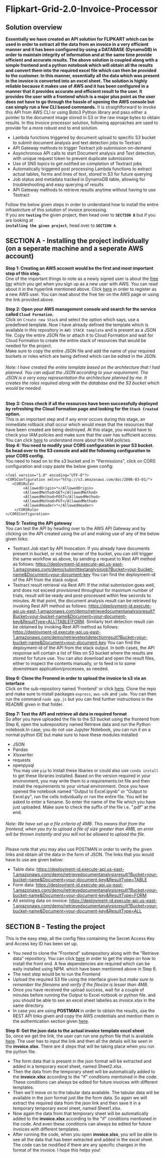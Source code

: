# Flipkart-Grid-2.0-Invoice-Processor
## Solution overview
**Essentially we have created an API solution for FLIPKART which can be used in order to extract all the data from an invoice in a very efficient manner and it has been configured by using a DATABASE (DynamoDB) in order to maintain integrity of information and at the same time provide efficient and accurate results. The above solution is coupled along with a simple frontend and a python notebook which will obtain all the results and convert them into the required excel file which can then be provided to the customer. In this manner, essentially all the data which was present in the invoice is converted into an excel sheet. The solution is highly reliable because it makes use of AWS and it has been configured in a manner that it provides accurate and efficient result to the user. It provides the user with a frontend which is a major plus point as the user does not have to go through the hassle of opening the AWS console but can simply run a few CLI based commands.** It is straightforward to invoke this API from AWS CLI or using Boto3 Python library and pass either a pointer to the document image stored in S3 or the raw image bytes to obtain results.
In this Invoice processor solution, following approaches are used to provide for a more robust end to end solution.<br>
- Lambda functions triggered by document upload to specific S3 bucket to submit document analysis and text detection jobs to Textract
- API Gateway methods to trigger Textract job submission on-demand
- Asynchronous API calls to start Document analysis and Text detection, with unique request token to prevent duplicate submissions
- Use of SNS topics to get notified on completion of Textract jobs
- Automatically triggered post processing Lambda functions to extract actual tables, forms and lines of text, stored in S3 for future querying
- Job status and metadata tracked in DynamoDB table, allowing for troubleshooting and easy querying of results
- API Gateway methods to retrieve results anytime without having to use Textract
  
Follow the below given steps in order to understand how to install the entire infrastrcture of this solution of invoice processing.<br>
If you are <strong>`testing`</strong> the given project, then head over to <strong>`SECTION B`</strong> but if you are looking at<br>
**`installing the given project`**, head over to **`SECTION A`**.<br>
## SECTION A - Installing the project individually (on a seperate machine and a seperate AWS account)<br>
**Step 1: Creating an AWS account would be the first and most important step of this step.**<br>
One of the important things to note as a newly signed user is about the <a href="https://aws.amazon.com/free">free tier</a> which you get when you sign up as a new user with AWS. You can read about it in the hyperlink mentioned above. Click <a href="https://aws.amazon.com/aispl/registration-confirmation">here</a> in order to register as a new AWS user. You can read about the free tier on the AWS page or using the link provided above.<br>

**Step 2: Open your AWS management console and search for the service called `Cloud Formation`.**<br> 
Click on `Create new Stack` and select the option which says, use a predefined template. Now I have already defined the template which is available in this repository in `AWS STACK template` and is present as a JSON file. Copy the entire JSON file or attach it to Cloud Formation and wait for Cloud Formation to create the entire stack of resources that would be needed for the project.<br>
Make sure to copy the entire JSON file and add the name of your required buckets or roles which are being defined which can be edited in the JSON.<br> 
###### Note: I have created the entire template based on the architecture that I had planned. You can adjust the JSON according to your requirement. The JSON is a very easy representation the architecture planned by me. It creates the roles required along with the database and the S3 bucket which would be needed. 
**Step 3: Cross check if all the resources have been successfully deployed by refreshing the Cloud Formation page and looking for the `Stack Created` option.**<br>
This is an important step and if any error occurs during this stage, an immediate rollback shall occur which would mean that the resources that have been created are being destroyed. At this stage, you would have to check your IAM policies and make sure that the user has sufficient access. You can click <a href="https://aws.amazon.com/iam/">here</a> to understand more about the IAM policies.<br>
**Step 4: You need to modify your CORS configuration in your S3 bucket. So head over to the S3 console and add the following configuration to your CORS config.**<br>
You need to head on to the s3 bucket and in "Permissions", click on CORS configuration and copy paste the below given config:<br>
```
<?xml version="1.0" encoding="UTF-8"?>
<CORSConfiguration xmlns="http://s3.amazonaws.com/doc/2006-03-01/">
   <CORSRule>
        <AllowedOrigin>*</AllowedOrigin>
        <AllowedMethod>GET</AllowedMethod>
        <AllowedMethod>POST</AllowedMethod>
        <AllowedMethod>PUT</AllowedMethod>
        <AllowedHeader>*</AllowedHeader>
    </CORSRule>
</CORSConfiguration>
```
**Step 5: Testing the API gateway**<br>
You can test the API by heading over to the AWS API Gateway and by clicking on the API created using the url and making use of any of the below given links:<br>
- Textract Job start by API Invocation: If you already have documents present in bucket, or not the owner of the bucket, you can still trigger the same workflow as above, by sending a request to Rest API method as follows: https://deployment-id.execute-api.us-east-1.amazonaws.com/demo/submittextanalysisjob?Bucket=your-bucket-name&Document=your-document-key You can find the deployment-id of the API from the stack output.<br>
 - Textract result retrieval via Rest API: If the initial submission goes well, and does not exceed provisioned throughput for maximum number of trials, result will be ready and post-processed within few seconds to minutes. At that point, the document analysis result can be retrieved by invoking Rest API method as follows: https://deployment-id.execute-api.us-east-1.amazonaws.com/demo/retrievedocumentanalysisresult?Bucket=your-bucket-name&Document=your-document-key&ResultType=ALL|TABLE|FORM. Similarly text detection result can be obtained by invoking Rest API method as follows: https://deployment-id.execute-api.us-east-1.amazonaws.com/demo/retrievetextdetectionresult?Bucket=your-bucket-name&Document=your-document-key You can find the deployment-id of the API from the stack output. In both cases, the API response will contain a list of files on S3 bucket where the results are stored for future use. You can also download and open the result files, either to inspect the contents manually, or to feed in to some downstream application/processes, as needed.

**Step 6: Clone the Fronend in order to upload the invoice to s3 via an interface**<br>
Click on the sub-repository named 'Frontend' or click [here]("http://github.com/charansoneji/Flipkart-Grid-Invoice-Processor/tree/master/Frontend/"). Clone the repo and make sure to install packages `express`, `aws-sdk` and `jade`. You can then run the command `node app.js` but you can find further instructions in the README given in that folder. <br>

**Step 7: Test the API and retrieve all data in required format**<br>
So after you have uploaded the file to the S3 bucket using the frontend from Step 6, open the subrepository named Retrieve data and run the Python notebook.In case, you do not use Jupyter Notebook, you can run it on a normal python IDE but make sure to have these modules installed
  - JSON
  - Pandas
  - Xlsxwriter
  - requests
  - openpysql<br>
You may use `pip` to install these libaries or could also use `conda install` to get these libraries installed. Based on the version required in your environment, you may write them to a requirements.txt file and then install the requirements to your virtual environment.
Once you have opened the notebook named "Output to Excel.ipynb" or "Output to Excel.py", run the cells individually or run the entire file. You will be asked to enter a fiename. So enter the name of the file which you have just uploaded. Make sure to check the suffix of the file i.e. ".pdf" at the end.
###### Note: We have set up a file criteria of 4MB. This means that from the frontend, when you try to upload a file of size greater than 4MB, an error will be thrown instantly and you will not be allowed to upload the file.
Please note that you may also use POSTMAN in order to verify the given links and obtain all the data in the form of JSON. The links that you would have to use are given below:
- Table data: https://deployment-id.execute-api.us-east-1.amazonaws.com/demo/retrievedocumentanalysisresult?Bucket=your-bucket-name&Document=your-document-key&ResultType=TABLE
- Form data: https://deployment-id.execute-api.us-east-1.amazonaws.com/demo/retrievedocumentanalysisresult?Bucket=your-bucket-name&Document=your-document-key&ResultType=FORM
- All existing data on invoice: https://deployment-id.execute-api.us-east-1.amazonaws.com/demo/retrievedocumentanalysisresult?Bucket=your-bucket-name&Document=your-document-key&ResultType=ALL

## SECTION B - Testing the project
This is the easy step, all the config files containing the Secret Access Key and Access key ID has been set up. 
- You need to clone the "Frontend" subrepository along with the "Retrieve data" repository. You can click [here]("https://github.com/charansoneji/Flipkart-Grid-Invoice-Processor/blob/master/Frontend/README.md") in order to get the steps on how to install the front end. A few dependencies are required which can be eaily installed using NPM. which have been mentioned above in Step 6.
- The next step would be to run the Frontend
- Upload the required S3 file using the interface given but *make sure to remember the filename* and *verify if the filesize is lesser than 4MB*.
- Once you have received the upload success, wait for a couple of minutes before running the Output to Excel notbook or python file. and you should be able to see an excel sheet labelles as *invoice.xlsx* in the same directory.
- In case you are using **POSTMAN** in order to obtain the results, use the REST API links given and copy the AWS credentials and mention them in the authentication section given [here]("https://github.com/charansoneji/Flipkart-Grid-Invoice-Processor/blob/master/Frontend/config.json").

**Step 8: Get the json data to the actual invoice template excel sheet**<br>
So, once we get the link, the user can run one python file that is available [here](https://github.com/charansoneji/Flipkart-Grid-Invoice-Processor/tree/master/Retrieve%20Data).
The user has to input the link and then all the details will be seen in the **invoice.xlsx**. There are 4 steps that will be taking place when you run the python file.
- The form data that is present in the json format will be extracted and added in a temporary excel sheet, named Sheet2.xlsx.
- Then the data from the temporary sheet will be automatically added to the **invoice.xlsx** according to the "if" conditions mentioned in the code. These conditions can always be edited for future invoices with different templates.
- Then we'll move on to the tabular data available. The tabular data will be available in the json format just like the form data. So again we will extract the required data from the json link and then save it in a temporary temporary excel sheet, named Sheet1.xlsx.
- Now again the data from that temporary sheet will be automatically added to the **invoice.xlsx** according to the "if" conditions mentioned in the code. And even these conditions can always be edited for future invoices with different templates.
- After running the code, when you open **invoice.xlsx**, you will be able to see all the data that has been extracted and added in the excel sheet.<br>
The code can be modified if there are any specific changes in the format of the invoice.
I hope this helps you!
